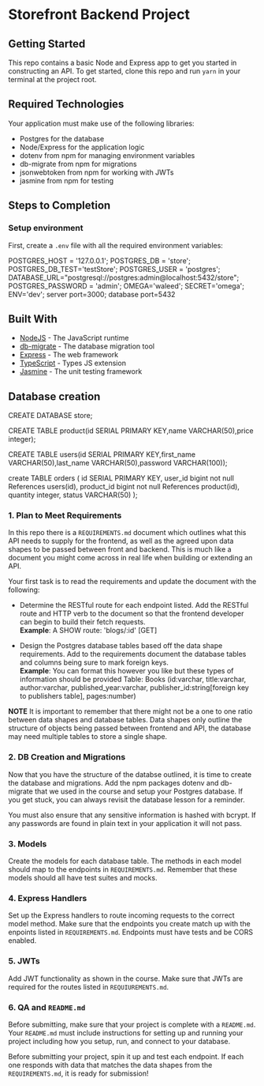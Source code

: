 # Storefront Backend Project

## Getting Started

This repo contains a basic Node and Express app to get you started in constructing an API. To get started, clone this repo and run `yarn` in your terminal at the project root.

## Required Technologies
Your application must make use of the following libraries:
- Postgres for the database
- Node/Express for the application logic
- dotenv from npm for managing environment variables
- db-migrate from npm for migrations
- jsonwebtoken from npm for working with JWTs
- jasmine from npm for testing

## Steps to Completion

### Setup environment

First, create a `.env` file with all the required environment variables:

POSTGRES_HOST = '127.0.0.1';
POSTGRES_DB = 'store';
POSTGRES_DB_TEST='testStore';
POSTGRES_USER = 'postgres';
DATABASE_URL="postgresql://postgres:admin@localhost:5432/store";
POSTGRES_PASSWORD = 'admin';
OMEGA='waleed';
SECRET='omega';
ENV='dev';
server port=3000;
database port=5432



## Built With

* [NodeJS](https://nodejs.org/) - The JavaScript runtime
* [db-migrate](https://db-migrate.readthedocs.io/en/latest/) - The database migration tool
* [Express](https://expressjs.com) - The web framework
* [TypeScript](https://www.typescriptlang.org/) - Types JS extension
* [Jasmine](https://jasmine.github.io/) - The unit testing framework
## Database creation
CREATE DATABASE store;

CREATE TABLE product(id SERIAL PRIMARY KEY,name VARCHAR(50),price integer);

CREATE TABLE users(id SERIAL PRIMARY KEY,first_name VARCHAR(50),last_name VARCHAR(50),password VARCHAR(100));

create TABLE orders (
id SERIAL PRIMARY KEY,
user_id bigint not null References users(id),
product_id bigint not null References product(id),
quantity integer,
status VARCHAR(50)
);

### 1. Plan to Meet Requirements

In this repo there is a `REQUIREMENTS.md` document which outlines what this API needs to supply for the frontend, as well as the agreed upon data shapes to be passed between front and backend. This is much like a document you might come across in real life when building or extending an API. 

Your first task is to read the requirements and update the document with the following:
- Determine the RESTful route for each endpoint listed. Add the RESTful route and HTTP verb to the document so that the frontend developer can begin to build their fetch requests.    
**Example**: A SHOW route: 'blogs/:id' [GET] 

- Design the Postgres database tables based off the data shape requirements. Add to the requirements document the database tables and columns being sure to mark foreign keys.   
**Example**: You can format this however you like but these types of information should be provided
Table: Books (id:varchar, title:varchar, author:varchar, published_year:varchar, publisher_id:string[foreign key to publishers table], pages:number)

**NOTE** It is important to remember that there might not be a one to one ratio between data shapes and database tables. Data shapes only outline the structure of objects being passed between frontend and API, the database may need multiple tables to store a single shape. 

### 2.  DB Creation and Migrations

Now that you have the structure of the databse outlined, it is time to create the database and migrations. Add the npm packages dotenv and db-migrate that we used in the course and setup your Postgres database. If you get stuck, you can always revisit the database lesson for a reminder. 

You must also ensure that any sensitive information is hashed with bcrypt. If any passwords are found in plain text in your application it will not pass.

### 3. Models

Create the models for each database table. The methods in each model should map to the endpoints in `REQUIREMENTS.md`. Remember that these models should all have test suites and mocks.

### 4. Express Handlers

Set up the Express handlers to route incoming requests to the correct model method. Make sure that the endpoints you create match up with the enpoints listed in `REQUIREMENTS.md`. Endpoints must have tests and be CORS enabled. 

### 5. JWTs

Add JWT functionality as shown in the course. Make sure that JWTs are required for the routes listed in `REQUIUREMENTS.md`.

### 6. QA and `README.md`

Before submitting, make sure that your project is complete with a `README.md`. Your `README.md` must include instructions for setting up and running your project including how you setup, run, and connect to your database. 

Before submitting your project, spin it up and test each endpoint. If each one responds with data that matches the data shapes from the `REQUIREMENTS.md`, it is ready for submission!
